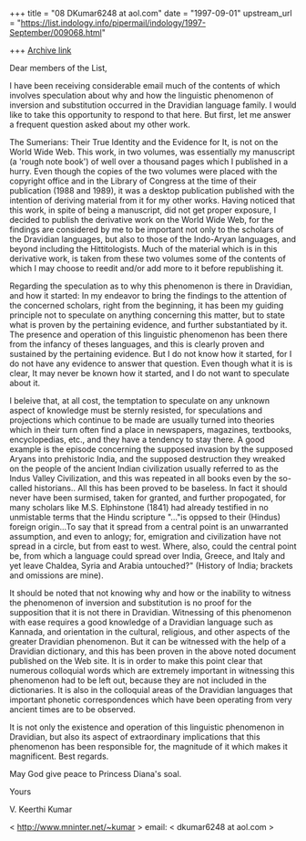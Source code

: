+++
title = "08 DKumar6248 at aol.com"
date = "1997-09-01"
upstream_url = "https://list.indology.info/pipermail/indology/1997-September/009068.html"

+++
[Archive link](https://list.indology.info/pipermail/indology/1997-September/009068.html)

Dear members of the List,

I have been receiving considerable email much of the contents of which
involves speculation about why and how the linguistic phenomenon of inversion
and substitution occurred in the Dravidian language family. I would like to
take this opportunity to respond to that here. But first, let me answer a
frequent question asked about my other work.

The Sumerians: Their True Identity and the Evidence for It, is not on the
World Wide Web. This work, in two volumes, was essentially my manuscript (a
'rough note book') of well over a thousand pages which I published in a
hurry. Even though the copies of the two volumes were placed with the
copyright office and in the Library of Congress at the time of their
publication (1988 and 1989), it was a desktop publication published with the
intention of deriving material from it for my other works. Having noticed
that this work, in spite of being a manuscript, did not get proper exposure,
I decided to publish the derivative work on the World Wide Web, for the
findings are considered by me to be important not only to the scholars of the
Dravidian languages, but also to those of the Indo-Aryan languages, and
beyond including the Hittitologists. Much of the material which is in this
derivative work, is taken from these two volumes some of the contents of
which I may choose to reedit and/or add more to it before republishing it.

Regarding the speculation as to why this phenomenon is there in Dravidian,
and how it started: In my endeavor to bring the findings to the attention of
the concerned scholars, right from the beginning, it has been my guiding
principle not to speculate on anything concerning this matter, but to state
what is proven by the pertaining evidence, and further substantiated by it.
The presence and operation of this linguistic phenomenon has been there from
the infancy of theses languages, and this is clearly proven and sustained by
the pertaining evidence. But I do not know how it started, for I do not have
any evidence to answer that question. Even though what it is is clear, It may
never be known how it started, and I do not want to speculate about it.

I beleive that, at all cost, the temptation to speculate on any unknown
aspect of  knowledge must be sternly resisted, for speculations and
projections which continue to be made are usually turned into theories which
in their turn often find a place in newspapers, magazines, textbooks,
encyclopedias, etc., and they have a tendency to stay there. A good example
is the episode concerning the supposed invasion by the supposed Aryans into
prehistoric India, and the supposed destruction they wreaked on the people of
the ancient Indian civilization usually referred to as the Indus Valley
Civilization, and this was repeated in all books even by the so-called
historians.. All this has been proved to be baseless. In fact it should never
have been surmised, taken for granted, and further propogated, for many
scholars like M.S. Elphinstone (1841) had already testified in no unmistable
terms that the Hindu scripture "..."is oppsed to their  (Hindus) foreign
origin...To say that it spread from a central point is an unwarranted
assumption, and even to anlogy; for, emigration and civilization have not
spread in a circle, but from east to west. Where, also, could the central
point be, from which a language could spread over India, Greece, and Italy
and yet leave Chaldea, Syria and Arabia untouched?" (History of India;
brackets  and omissions are mine).

It should be noted that not knowing why and how or the inability to witness
the phenomenon of inversion and substitution is no proof for the supposition
that it is not there in Dravidian. Witnessing of this phenomenon with ease
requires a good knowledge of a Dravidian language such as Kannada, and
orientation in the cultural, religious, and other aspects of the greater
Dravidian phenomenon. But it can be witnessed with the help of a Dravidian
dictionary, and this has been proven in the above noted document published on
the Web site. It is in order to make this point clear that numerous
colloquial words which are extremely important in witnessing this phenomenon
had to be left out, because they are not included in the dictionaries. It is
also in the colloquial areas of the Dravidian languages that important
phonetic correspondences which have been operating from very ancient times
are to be observed.

It is not only the existence and operation of this linguistic phenomenon in
Dravidian, but also its aspect of extraordinary implications that this
phenomenon has been responsible for, the magnitude of it which makes it
magnificent. Best regards.

May God give peace to Princess Diana's soal.

Yours

V. Keerthi Kumar

<  http://www.mninter.net/~kumar  >
email:  <  dkumar6248 at aol.com  >





